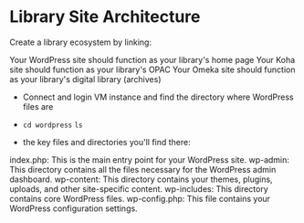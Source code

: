 # Library Site Architecture #

Create a library ecosystem by linking:

Your WordPress site should function as your library's home page
Your Koha site should function as your library's OPAC
Your Omeka site should function as your library's digital library (archives)

- Connect and login VM instance and find the directory where WordPress files are

- `cd wordpress`  `ls`
- the key files and directories you'll find there:

index.php: This is the main entry point for your WordPress site.
wp-admin: This directory contains all the files necessary for the WordPress admin dashboard.
wp-content: This directory contains your themes, plugins, uploads, and other site-specific content.
wp-includes: This directory contains core WordPress files.
wp-config.php: This file contains your WordPress configuration settings.

